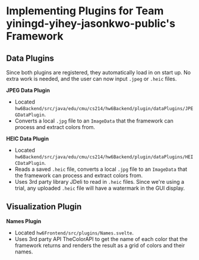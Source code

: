 # Implementing Plugins for Team yiningd-yihey-jasonkwo-public's Framework

## Data Plugins
Since both plugins are registered, they automatically load in on start up. No extra work is needed, and the user can now input `.jpeg` or `.heic` files.

**JPEG Data Plugin**
- Located `hw6Backend/src/java/edu/cmu/cs214/hw6Backend/plugin/dataPlugins/JPEGDataPlugin`.
- Converts a local `.jpg` file to an `ImageData` that the framework can process and extract colors from. 

**HEIC Data Plugin**
- Located `hw6Backend/src/java/edu/cmu/cs214/hw6Backend/plugin/dataPlugins/HEICDataPlugin`.
- Reads a saved `.heic` file, converts a local `.jpg` file to an `ImageData` that the framework can process and extract colors from. 
- Uses 3rd party library JDeli to read in `.heic` files. Since we're using a trial, any uploaded `.heic` file will have a watermark in the GUI display.

## Visualization Plugin

**Names Plugin**
- Located `hw6Frontend/src/plugins/Names.svelte`.
- Uses 3rd party API TheColorAPI to get the name of each color that the framework returns and renders the result as a grid of colors and their names.